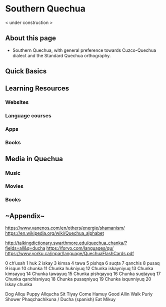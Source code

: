 # Southern Quechua

< under construction >

## About this page

* Southern Quechua, with general preference towards Cuzco-Quechua dialect and the Standard Quechua orthography.

## Quick Basics



## Learning Resources



### Websites



### Language courses



### Apps



### Books



## Media in Quechua



### Music



### Movies



### Books


## ~Appendix~

https://www.vanenos.com/en/others/energie/shamanism/
https://en.wikipedia.org/wiki/Quechua_alphabet

http://talkingdictionary.swarthmore.edu/quechua_chanka/?fields=all&q=ducha
https://forvo.com/languages/qu/
https://www.yorku.ca/inpar/language/QuechuaFlashCards.pdf


0
ch’usah
1
huk
2
iskay
3
kimsa
4
tawa
5
pishqa
6
suqta
7
qanchis
8
pusaq
9
isqun
10
chunka
11
Chunka hukniyuq
12
Chunka iskayniyuq
13
Chunka kimsayuq
14
Chunka tawayuq
15
Chunka pishqayuq
16
Chunka suqtayuq
17
Chunka qanchisniyuq
18
Chunka pusaqniyuq
19
Chunka isqunniyuq
20
Iskay chunka

Dog		Allqu
Puppy		Allqucha
Sit		Tiyay
Come 		Hamuy
Good		Allin
Walk		Puriy
Shower	Phaqchachikuna / Ducha (spanish)
Eat		Mikuy



